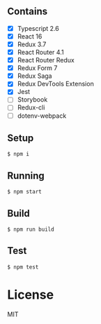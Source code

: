 ## Contains

- [x] Typescript 2.6
- [x] React 16
- [x] Redux 3.7
- [x] React Router 4.1
- [x] React Router Redux
- [x] Redux Form 7
- [x] Redux Saga
- [x] Redux DevTools Extension
- [x] Jest
- [ ] Storybook
- [ ] Redux-cli
- [ ] dotenv-webpack

## Setup

```
$ npm i
```

## Running

```
$ npm start
```

## Build

```
$ npm run build
```

## Test

```
$ npm test
```

# License

MIT
